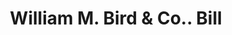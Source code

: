 ---
doi: 10.7916/D8K375SC
date_other: '1900'
date_other_textual: 1900-1909
form: printed ephemera
genre:
- Invoices
name:
- William M. Bird & Co.
object_in_context_url: https://biggert.cul.columbia.edu/items/view/ave_biggert_01554
subject_hierarchical_geographic:
- Charleston, South Carolina, United States
subject_name:
- William M. Bird & Co.
title: William M. Bird & Co.. Bill
sort_title: William M. Bird & Co.. Bill
call_number: ave_biggert_01554
coordinates:
- 32.78333333333333,-79.93333333333334
pid: ave_biggert_01554
identifiers: ave_biggert_01554
canvas_id: ldpd:396815
permalink: "/items/ave_biggert_01554/"
layout: iiif-image-page
---